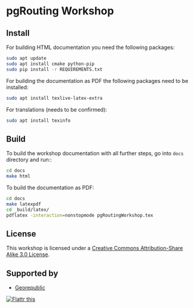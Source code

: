 # pgRouting Workshop

## Install

For building HTML documentation you need the following packages:

```bash
sudo apt update
sudo apt install cmake python-pip
sudo pip install -r REQUIREMENTS.txt
```

For building the documentation as PDF the following packages need to be installed:

```bash
sudo apt install texlive-latex-extra
```

For translations (needs to be confirmed):

```bash
sudo apt install texinfo
```

## Build

To build the workshop documentation with all further steps, go into `docs` directory and run::

```bash
cd docs
make html
```

To build the documentation as PDF:

```bash
cd docs
make latexpdf
cd _build/latex/
pdflatex -interaction=nonstopmode pgRoutingWorkshop.tex
```

## License

This workshop is licensed under a [Creative Commons Attribution-Share Alike 3.0 License](http://creativecommons.org/licenses/by-sa/3.0/).

## Supported by

* [Georepublic](https://georepublic.info)

<p>
	<a href="http://flattr.com/thing/977418/pgRouting-Workshop" target="_blank">
		<img src="http://api.flattr.com/button/flattr-badge-large.png" alt="Flattr this" title="Flattr this" border="0" />
	</a>
</p>
